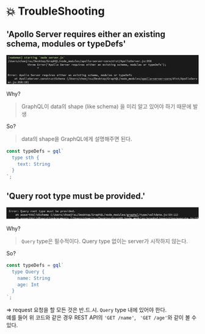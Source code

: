 # 💥 TroubleShooting

## 'Apollo Server requires either an existing schema, modules or typeDefs'

![ApolloServer](../imgs/apolloError.png)

Why?

> GraphQL이 data의 shape (like schema) 을 미리 알고 있어야 하기 때문에 발생

So?

> data의 shape을 GraphQL에게 설명해주면 된다.

```javascript
const typeDefs = gql`
  type sth {
    text: String
  }
`;
```

## 'Query root type must be provided.'

![QueryServer](../imgs/queryError.png)

Why?

> `Query` type은 필수적이다. Query type 없이는 server가 시작하지 않는다.

So?

```javascript
const typeDefs = gql`
  type Query {
    name: String
    age: Int
  }
`;
```

=> request 요청을 할 모든 것은  반.드.시. `Query` type 내에 있어야 한다.  
예를 들어 위 코드와 같은 경우 REST API의 `'GET /name'`, ` 'GET /age'`와 같이 볼 수 있다.
